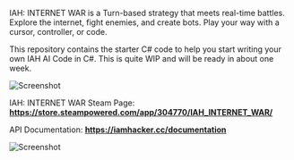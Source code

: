 IAH: INTERNET WAR is a Turn-based strategy that meets real-time battles. Explore the internet, fight enemies, and create bots. Play your way with a cursor, controller, or code.

This repository contains the starter C# code to help you start writing your own IAH AI Code in C#. This is quite WIP and will be ready in about one week.

![Screenshot](GIF_1.gif)

IAH: INTERNET WAR Steam Page: **https://store.steampowered.com/app/304770/IAH_INTERNET_WAR/**

API Documentation: **https://iamhacker.cc/documentation**

![Screenshot](GIF_2.gif)
